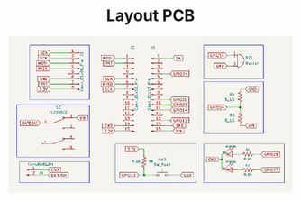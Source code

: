 <div align="center">
  <h1> Layout PCB </h1>
  
  ![Tampilan Produk 1][def1] 

</div>

[def1]: /assets/SKEMATIK.png

